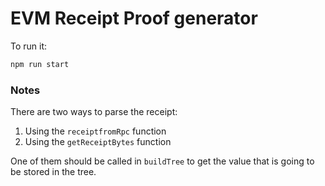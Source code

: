 # EVM Receipt Proof generator

To run it: 
```bash
npm run start
```

### Notes 
There are two ways to parse the receipt:
1. Using the `receiptfromRpc` function
2. Using the `getReceiptBytes` function

One of them should be called in `buildTree` to get the value that is going to be stored in the tree.